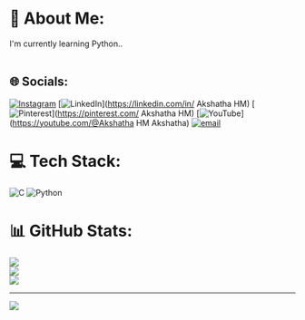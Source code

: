 # 💫 About Me:
I'm currently learning Python..<br><br>


## 🌐 Socials:
[![Instagram](https://img.shields.io/badge/Instagram-%23E4405F.svg?logo=Instagram&logoColor=white)](https://instagram.com/akshthaa_) [![LinkedIn](https://img.shields.io/badge/LinkedIn-%230077B5.svg?logo=linkedin&logoColor=white)](https://linkedin.com/in/ Akshatha HM) [![Pinterest](https://img.shields.io/badge/Pinterest-%23E60023.svg?logo=Pinterest&logoColor=white)](https://pinterest.com/ Akshatha HM) [![YouTube](https://img.shields.io/badge/YouTube-%23FF0000.svg?logo=YouTube&logoColor=white)](https://youtube.com/@Akshatha HM Akshatha) [![email](https://img.shields.io/badge/Email-D14836?logo=gmail&logoColor=white)](mailto:akshathahmakshatha@gmail.com) 

# 💻 Tech Stack:
![C](https://img.shields.io/badge/c-%2300599C.svg?style=plastic&logo=c&logoColor=white) ![Python](https://img.shields.io/badge/python-3670A0?style=plastic&logo=python&logoColor=ffdd54)
# 📊 GitHub Stats:
![](https://github-readme-stats.vercel.app/api?username=Akshatha09&theme=prussian&hide_border=false&include_all_commits=true&count_private=true)<br/>
![](https://nirzak-streak-stats.vercel.app/?user=Akshatha09&theme=prussian&hide_border=false)<br/>
![](https://github-readme-stats.vercel.app/api/top-langs/?username=Akshatha09&theme=prussian&hide_border=false&include_all_commits=true&count_private=true&layout=compact)

---
[![](https://visitcount.itsvg.in/api?id=Akshatha09&icon=0&color=1)](https://visitcount.itsvg.in)

